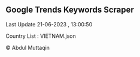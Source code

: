 

## Google Trends Keywords Scraper 
 
Last Update 21-06-2023 , 13:00:50

Country List :
VIETNAM.json



© Abdul Muttaqin 

